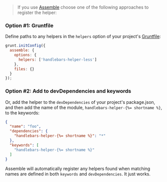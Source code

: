 > If you use [Assemble](http://assemble.io) choose one of the following approaches to register the helper:

### Option #1: Gruntfile

Define paths to any helpers in the `helpers` option of your project's [Gruntfile](http://gruntjs.com/):

```javascript
grunt.initConfig({
  assemble: {
    options: {
      helpers: ['handlebars-helper-less']
    },
    files: {}
  }
});
```

### Option #2: Add to devDependencies and keywords

Or, add the helper to the `devDependencies` of your project's package.json, and then add the name of the module, `handlebars-helper-{%= shortname %}`, to the keywords:

```json
{
  "name": "foo",
  "dependencies": {
    "handlebars-helper-{%= shortname %}": "*"
  },
  "keywords": [
    "handlebars-helper-{%= shortname %}"
  ]
}
```

Assemble will automatically register any helpers found when matching names are defined in both `keywords` and `devDependencies`. It just works.
